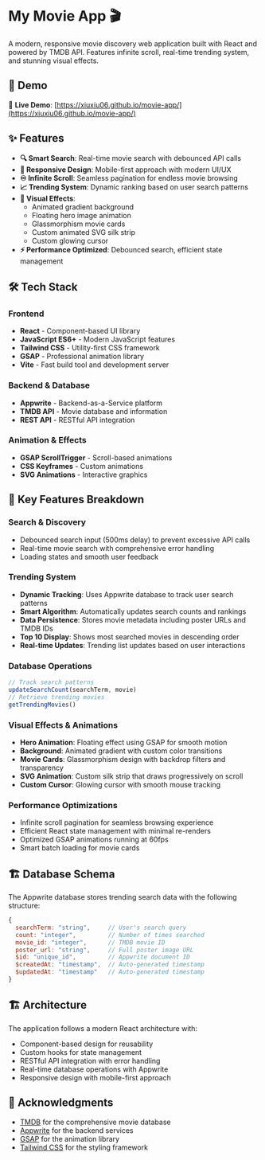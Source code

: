 # My Movie App 🎬

A modern, responsive movie discovery web application built with React and powered by TMDB API. Features infinite scroll, real-time trending system, and stunning visual effects.

## 📱 Demo

🔗 **Live Demo**: [https://xiuxiu06.github.io/movie-app/](https://xiuxiu06.github.io/movie-app/)

## ✨ Features

- **🔍 Smart Search**: Real-time movie search with debounced API calls
- **📱 Responsive Design**: Mobile-first approach with modern UI/UX
- **♾️ Infinite Scroll**: Seamless pagination for endless movie browsing
- **📈 Trending System**: Dynamic ranking based on user search patterns
- **🎨 Visual Effects**: 
  - Animated gradient background
  - Floating hero image animation
  - Glassmorphism movie cards
  - Custom animated SVG silk strip
  - Custom glowing cursor
- **⚡ Performance Optimized**: Debounced search, efficient state management

## 🛠️ Tech Stack

### Frontend
- **React** - Component-based UI library
- **JavaScript ES6+** - Modern JavaScript features
- **Tailwind CSS** - Utility-first CSS framework
- **GSAP** - Professional animation library
- **Vite** - Fast build tool and development server

### Backend & Database
- **Appwrite** - Backend-as-a-Service platform
- **TMDB API** - Movie database and information
- **REST API** - RESTful API integration

### Animation & Effects
- **GSAP ScrollTrigger** - Scroll-based animations
- **CSS Keyframes** - Custom animations
- **SVG Animations** - Interactive graphics

## 🎨 Key Features Breakdown

### Search & Discovery
- Debounced search input (500ms delay) to prevent excessive API calls
- Real-time movie search with comprehensive error handling
- Loading states and smooth user feedback

### Trending System
- **Dynamic Tracking**: Uses Appwrite database to track user search patterns
- **Smart Algorithm**: Automatically updates search counts and rankings
- **Data Persistence**: Stores movie metadata including poster URLs and TMDB IDs
- **Top 10 Display**: Shows most searched movies in descending order
- **Real-time Updates**: Trending list updates based on user interactions

### Database Operations
```javascript
// Track search patterns
updateSearchCount(searchTerm, movie)
// Retrieve trending movies
getTrendingMovies()
```

### Visual Effects & Animations
- **Hero Animation**: Floating effect using GSAP for smooth motion
- **Background**: Animated gradient with custom color transitions
- **Movie Cards**: Glassmorphism design with backdrop filters and transparency
- **SVG Animation**: Custom silk strip that draws progressively on scroll
- **Custom Cursor**: Glowing cursor with smooth mouse tracking

### Performance Optimizations
- Infinite scroll pagination for seamless browsing experience
- Efficient React state management with minimal re-renders
- Optimized GSAP animations running at 60fps
- Smart batch loading for movie cards

## 🏗️ Database Schema

The Appwrite database stores trending search data with the following structure:

```javascript
{
  searchTerm: "string",     // User's search query
  count: "integer",         // Number of times searched
  movie_id: "integer",      // TMDB movie ID
  poster_url: "string",     // Full poster image URL
  $id: "unique_id",         // Appwrite document ID
  $createdAt: "timestamp",  // Auto-generated timestamp
  $updatedAt: "timestamp"   // Auto-generated timestamp
}
```

## 🏗️ Architecture

The application follows a modern React architecture with:
- Component-based design for reusability
- Custom hooks for state management
- RESTful API integration with error handling
- Real-time database operations with Appwrite
- Responsive design with mobile-first approach

## 🙏 Acknowledgments

- [TMDB](https://www.themoviedb.org/) for the comprehensive movie database
- [Appwrite](https://appwrite.io/) for the backend services
- [GSAP](https://greensock.com/) for the animation library
- [Tailwind CSS](https://tailwindcss.com/) for the styling framework

